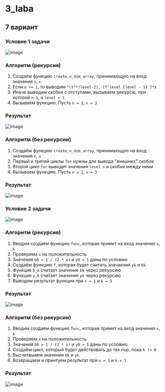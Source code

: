# 3_laba
## 7 вариант 
### Условие 1 задачи 
![image](https://github.com/chernyavish/university/assets/150545779/5782c07e-e325-4832-b501-b00868bad3cd)
### Алгоритм (рекурсия)
1. Создаём функцию `create_n_dim_array`, принимающую на вход значения `n`, `x`
2. Если `n <= 1`, то выводим `"\t"*(level-2), [f'level {level - 1}']*x`
3. Иначе выводим скобки с отступами, вызываем рекурсю, при которой `n-1`, a `level + 1`
4. Вызываем функцию. Пусть `n = 2`, `x = 3`
### Результат
![image](https://github.com/chernyavish/university/assets/150545779/02e07a16-1cb3-4444-827d-1579e986a24e)
### Алгоритм (без рекурсии)
1. Создаём функцию `create_n_dim_array`, принимающую на вход значения `n`, `x`
2. Первый и третий циклы `for` нужны для вывода "внешних" скобок
3. Второй цикл `for` выводит значения `level n` и скобки между ними
4. Вызываем функцию. Пусть `n = 2`, `x = 3`
### Результат
![image](https://github.com/chernyavish/university/assets/150545779/be18d1f1-d7e8-43e9-a00e-892602168229)
### Условие 2 задачи
![image](https://github.com/chernyavish/university/assets/150545779/dff78851-0b72-4bb2-8aa1-90441e205f90)
### Алгоритм (рекурсия)
1. Вводим создаём функцию `func`, которая примет на вход значения `x`, `k`
2. Проверяем `x` на положительность
3. Значения `b0 = 1 / (2 * x)` и `y0 = 1` даны по условию
4. Создаём функцию `f`, которая будет считать значаения `yk` и `bk`
5. Функция `b_k` считает значение `bk` через рекурсию
6. Функция `y_k` считает значение `yk` через рекурсию
7. Выводим результат функции при `x = 1` и `k = 3`
### Результат
![image](https://github.com/chernyavish/university/assets/150545779/a6eba646-10cd-40a8-9d24-a2b708668d34)
### Алгоритм (без рекурсии)
1. Вводим создаём функцию `func`, которая примет на вход значения `x`, `k`
2. Проверяем `x` на положительность
3. Значения `b0 = 1 / (2 * x)` и `y0 = 1` даны по условию
4. Создаём цикл, который будет действовать до тех пор, пока `k != 0`
5. Высчитвыаем значения `bk` и `yk`
6. Возвращаем и принтуем результат при `x = 1` и `k = 3`
### Результат 
![image](https://github.com/chernyavish/university/assets/150545779/48dec9f6-5c5d-4034-b21f-2bceb9e1e980)

